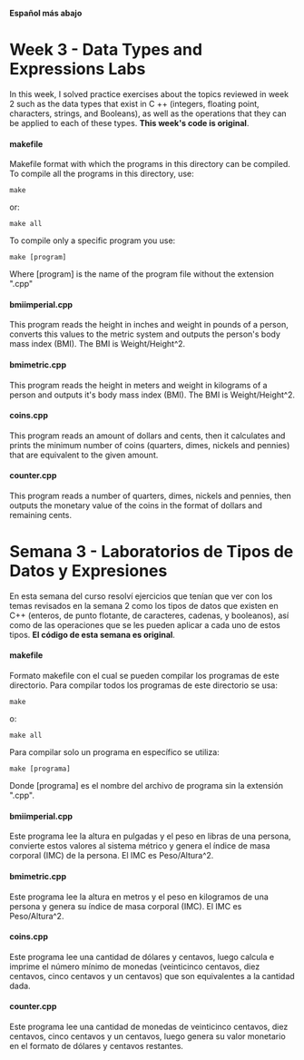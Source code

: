 **Español más abajo**

# Week 3 - Data Types and Expressions Labs
In this week, I solved practice exercises about the topics reviewed in week 2 such as the data types that exist in C ++ (integers, floating point, characters, strings, and Booleans), as well as the operations that they can be applied to each of these types. **This week's code is original**.

#### makefile
Makefile format with which the programs in this directory can be compiled. To compile all the programs in this directory, use:

```
make
```

or:

```
make all
```

To compile only a specific program you use:

```
make [program]
```

Where [program] is the name of the program file without the extension ".cpp"

#### bmiimperial.cpp
This program reads the height in inches and weight in pounds of a person, converts this values to the metric system and outputs the person's body mass index (BMI). The BMI is Weight/Height^2.

#### bmimetric.cpp
This program reads the height in meters and weight in kilograms of a person and outputs it's body mass index (BMI). The BMI is Weight/Height^2.

#### coins.cpp
This program reads an amount of dollars and cents, then it calculates and prints the minimum number of coins (quarters, dimes, nickels and pennies) that are equivalent to the given amount.

#### counter.cpp
This program reads a number of quarters, dimes, nickels and pennies, then outputs the monetary value of the coins in the format of dollars and remaining cents.

# Semana 3 - Laboratorios de Tipos de Datos y Expresiones
En esta semana del curso resolví ejercicios que tenían que ver con los temas revisados en la semana 2 como los tipos de datos que existen en C++ (enteros, de punto flotante, de caracteres, cadenas, y booleanos), así como de las operaciones que se les pueden aplicar a cada uno de estos tipos. **El código de esta semana es original**.

#### makefile
Formato makefile con el cual se pueden compilar los programas de este directorio. Para compilar todos los programas de este directorio se usa:

```
make
```

o:

```
make all
```

Para compilar solo un programa en específico se utiliza:

```
make [programa]
```

Donde [programa] es el nombre del archivo de programa sin la extensión ".cpp".

#### bmiimperial.cpp
Este programa lee la altura en pulgadas y el peso en libras de una persona, convierte estos valores al sistema métrico y genera el índice de masa corporal (IMC) de la persona. El IMC es Peso/Altura^2.

#### bmimetric.cpp

Este programa lee la altura en metros y el peso en kilogramos de una persona y genera su índice de masa corporal (IMC). El IMC es Peso/Altura^2.

#### coins.cpp
Este programa lee una cantidad de dólares y centavos, luego calcula e imprime el número mínimo de monedas (veinticinco centavos, diez centavos, cinco centavos y un centavos) que son equivalentes a la cantidad dada.

#### counter.cpp
Este programa lee una cantidad de monedas de veinticinco centavos, diez centavos, cinco centavos y un centavos, luego genera su valor monetario en el formato de dólares y centavos restantes.